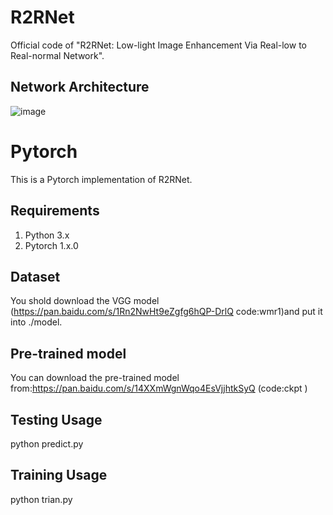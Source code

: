 # R2RNet
Official code of "R2RNet: Low-light Image Enhancement Via Real-low to Real-normal Network".
## Network Architecture
![image](https://user-images.githubusercontent.com/86350392/123072534-382ae080-d448-11eb-856c-8086578a308e.png)
# Pytorch
This is a Pytorch implementation of R2RNet.
## Requirements
1. Python 3.x 
2. Pytorch 1.x.0
## Dataset
You shold download the VGG model (https://pan.baidu.com/s/1Rn2NwHt9eZgfg6hQP-DrlQ code:wmr1)and put it into ./model.
## Pre-trained model
You can download the pre-trained model from:https://pan.baidu.com/s/14XXmWgnWqo4EsVjjhtkSyQ (code:ckpt )
## Testing Usage
python predict.py
## Training Usage
python trian.py
